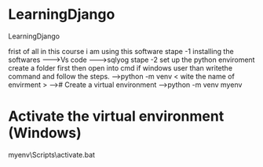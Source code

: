 # LearningDjango
LearningDjango 

frist of all in this course i am using this software
stape -1 installing the softwares
--->Vs code
--->sqlyog 
stape -2 set up the python enviroment
create a folder first then open into cmd if windows user than writethe command and follow the steps.
-->python -m venv < wite the name of envirment >
--># Create a virtual environment
-->python -m venv myenv
# Activate the virtual environment (Windows)
myenv\Scripts\activate.bat
